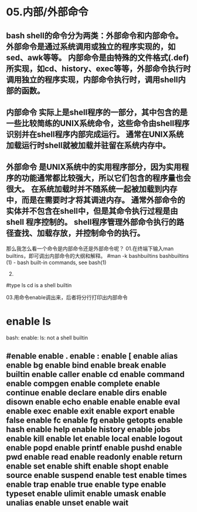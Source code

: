# 05.内部/外部命令

bash shell的命令分为两类：外部命令和内部命令。
外部命令是通过系统调用或独立的程序实现的，如sed、awk等等。
内部命令是由特殊的文件格式(.def)所实现，如cd、history、exec等等，外部命令执行时调用独立的程序实现，内部命令执行时，调用shell内部的函数。
--------------------------------------------------------------------------------------------------------------------------
内部命令
实际上是shell程序的一部分，其中包含的是一些比较简练的UNIX系统命令，这些命令由shell程序识别并在shell程序内部完成运行。
通常在UNIX系统加载运行时shell就被加载并驻留在系统内存中。
--------------------------------------------------------------------------------------------------------------------------
外部命令
是UNIX系统中的实用程序部分，因为实用程序的功能通常都比较强大，所以它们包含的程序量也会很大。
在系统加载时并不随系统一起被加载到内存中，而是在需要时才将其调进内存。
通常外部命令的实体并不包含在shell中，但是其命令执行过程是由shell 程序控制的。
shell程序管理外部命令执行的路径查找、加载存放，并控制命令的执行。 
--------------------------------------------------------------------------------------------------------------------------
那么我怎么看一个命令是内部命令还是外部命令呢？
01.在终端下输入man builtins，即可调出内部命令的大纲和解释。
#man -k bashbuiltins
bashbuiltins (1)     - bash built-in commands, see bash(1)

02.
#type ls
cd is a shell builtin

03.用命令enable调出来，后者将分行打印出内部命令
# enable ls
bash: enable: ls: not a shell builtin

#enable
enable .
enable :
enable [
enable alias
enable bg
enable bind
enable break
enable builtin
enable caller
enable cd
enable command
enable compgen
enable complete
enable continue
enable declare
enable dirs
enable disown
enable echo
enable enable
enable eval
enable exec
enable exit
enable export
enable false
enable fc
enable fg
enable getopts
enable hash
enable help
enable history
enable jobs
enable kill
enable let
enable local
enable logout
enable popd
enable printf
enable pushd
enable pwd
enable read
enable readonly
enable return
enable set
enable shift
enable shopt
enable source
enable suspend
enable test
enable times
enable trap
enable true
enable type
enable typeset
enable ulimit
enable umask
enable unalias
enable unset
enable wait
--------------------------------------------------------------------------------------------------------------------------
